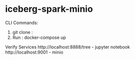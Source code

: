 # iceberg-spark-minio
CLI Commands: 

1. git clone               :
2. Run                     : docker-compose up

Verify Services
http://localhost:8888/tree - jupyter notebook
http://localhost:9001      - minio
